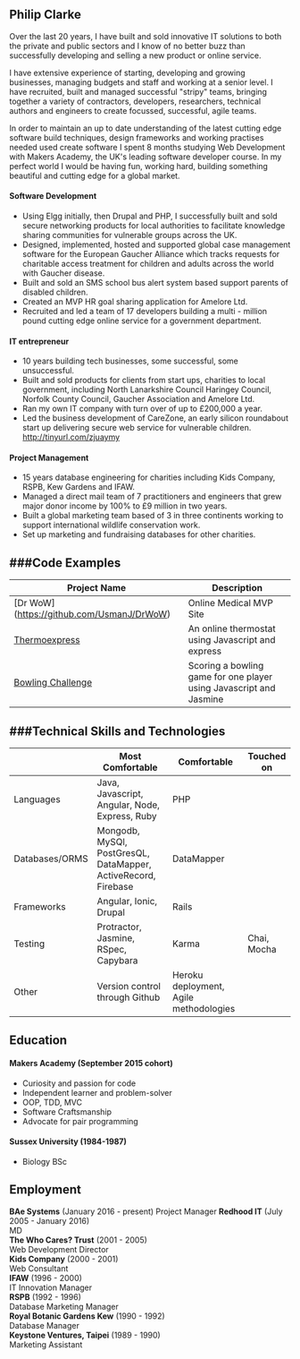 ## Philip Clarke

Over the last 20 years, I have built and sold innovative IT solutions to both the private and public sectors and I know of no better buzz than successfully developing and selling a new product or online service.

I have extensive experience of starting, developing and growing businesses, managing budgets and staff and working at a senior level.  I have recruited, built and managed successful "stripy" teams, bringing together a variety of contractors, developers, researchers, technical authors and engineers to create focussed, successful, agile teams.

In order to maintain an up to date understanding of the latest cutting edge software build techniques, design frameworks and working practises needed used create software I spent 8 months studying Web Development with Makers Academy, the UK's leading software developer course.  In my perfect world I would be having fun, working hard, building something beautiful and cutting edge for a global market.


#### Software Development

- Using Elgg initially, then Drupal and PHP, I successfully built and sold secure networking products for local authorities to facilitate knowledge sharing communities for vulnerable groups across the UK.
- Designed, implemented, hosted and supported global case management software for the European Gaucher Alliance which tracks requests for charitable access treatment for children and adults across the world with Gaucher disease.
- Built and sold an SMS school bus alert system based support parents of disabled children.
- Created an MVP HR goal sharing application for Amelore Ltd.
- Recruited and led a team of 17 developers building a multi - million pound cutting edge online service for a government department.


#### IT entrepreneur

- 10 years building tech businesses, some successful, some unsuccessful.
- Built and sold products for clients from start ups, charities to local government, including North Lanarkshire Council Haringey Council, Norfolk County Council, Gaucher Association and Amelore Ltd.
- Ran my own IT company with turn over of up to £200,000 a year.
- Led the business development of CareZone, an early silicon roundabout start up delivering secure web service for vulnerable children. http://tinyurl.com/zjuaymy


#### Project Management

- 15 years database engineering for charities including Kids Company, RSPB, Kew Gardens and IFAW.
- Managed a direct mail team of 7 practitioners and engineers that grew major donor income by 100% to £9 million in two years.
- Built a global marketing team based of 3 in three continents working to support international wildlife conservation work.
- Set up marketing and fundraising databases for other charities.

###Code Examples
-------------
|Project Name | Description |
|-------------|-------------|
|[Dr WoW] (https://github.com/UsmanJ/DrWoW)|Online Medical MVP Site|
|[Thermoexpress](https://github.com/phillipclarke29/thermoexpress)|An online thermostat using Javascript and express|
|[Bowling Challenge](https://github.com/phillipclarke29/bowling-challenge1)|Scoring a bowling game for one player using Javascript and Jasmine|

###Technical Skills and Technologies
---------------------------------
| |Most Comfortable|Comfortable|Touched on|
|---------|----------------|-------------------|------------------------------|
|Languages|Java, Javascript, Angular, Node, Express, Ruby| PHP
|Databases/ORMS|Mongodb, MySQl, PostGresQL, DataMapper, ActiveRecord, Firebase| DataMapper                |
|Frameworks|Angular, Ionic, Drupal |Rails|                    |
|Testing|Protractor, Jasmine, RSpec, Capybara|Karma| Chai, Mocha|
|Other|Version control through Github|Heroku deployment, Agile methodologies| |



## Education

#### Makers Academy (September 2015 cohort)

- Curiosity and passion for code
- Independent learner and problem-solver
- OOP, TDD, MVC
- Software Craftsmanship
- Advocate for pair programming

#### Sussex University (1984-1987)

- Biology BSc

## Employment

**BAe Systems** (January 2016 - present)
Project Manager
**Redhood IT** (July 2005 - January 2016)  
MD  
**The Who Cares? Trust** (2001 - 2005)  
Web Development Director  
**Kids Company** (2000 - 2001)  
Web Consultant  
**IFAW** (1996 - 2000)   
IT Innovation Manager  
**RSPB** (1992 - 1996)   
Database Marketing Manager  
**Royal Botanic Gardens Kew** (1990 - 1992)   
Database Manager  
**Keystone Ventures, Taipei** (1989 - 1990)   
Marketing Assistant
